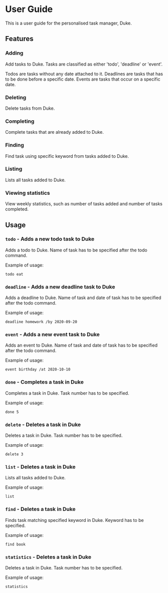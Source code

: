 # User Guide
This is a user guide for the personalised task manager, Duke.

## Features 

### Adding 
Add tasks to Duke. Tasks are classified as either 'todo', 'deadline' or 'event'.

Todos are tasks without any date attached to it.
Deadlines are tasks that has to be done before a specific date.
Events are tasks that occur on a specific date.

### Deleting 
Delete tasks from Duke.

### Completing 
Complete tasks that are already added to Duke.

### Finding
Find task using specific keyword from tasks added to Duke.

### Listing
Lists all tasks added to Duke.

### Viewing statistics
View weekly statistics, such as number of tasks added and number of tasks completed.

## Usage

### `todo` - Adds a new todo task to Duke

Adds a todo to Duke. Name of task has to be specified after the todo command.

Example of usage: 

`todo eat`

### `deadline` - Adds a new deadline task to Duke

Adds a deadline to Duke. Name of task and date of task has to be specified after the todo command.

Example of usage: 

`deadline homework /by 2020-09-20`

### `event` - Adds a new event task to Duke

Adds an event to Duke. Name of task and date of task has to be specified after the todo command.

Example of usage: 

`event birthday /at 2020-10-10`

### `done` - Completes a task in Duke

Completes a task in Duke. Task number has to be specified.

Example of usage: 

`done 5`

### `delete` - Deletes a task in Duke

Deletes a task in Duke. Task number has to be specified.

Example of usage: 

`delete 3`

### `list` - Deletes a task in Duke

Lists all tasks added to Duke.

Example of usage: 

`list`

### `find` - Deletes a task in Duke

Finds task matching specified keyword in Duke. Keyword has to be specified.

Example of usage: 

`find book`

### `statistics` - Deletes a task in Duke

Deletes a task in Duke. Task number has to be specified.

Example of usage: 

`statistics`
